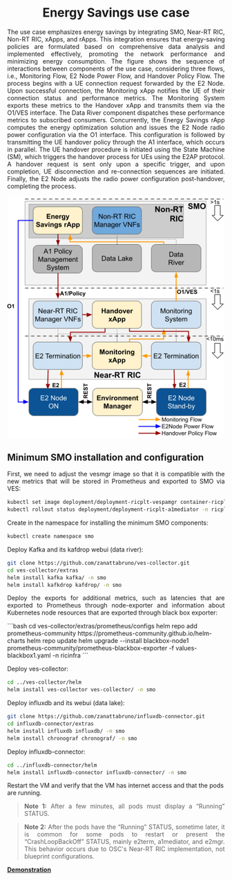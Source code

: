 <h1 align="center">Energy Savings use case</h1>

<p align="justify">
The use case emphasizes energy savings by integrating SMO, Near-RT RIC, Non-RT RIC, xApps, and rApps. This integration ensures that energy-saving policies are formulated based on comprehensive data analysis and implemented effectively, promoting the network performance and minimizing energy consumption. The figure shows the sequence of interactions between components of the use case, considering three flows, i.e., Monitoring Flow, E2 Node Power Flow, and Handover Policy Flow. The process begins with a UE connection request forwarded by the E2 Node. Upon successful connection, the Monitoring xApp notifies the UE of their connection status and performance metrics. The Monitoring System exports these metrics to the Handover xApp and transmits them via the O1/VES interface. The Data River component dispatches these performance metrics to subscribed consumers. Concurrently, the Energy Savings rApp computes the energy optimization solution and issues the E2 Node radio power configuration via the O1 interface. This configuration is followed by transmitting the UE handover policy through the A1 interface, which occurs in parallel. The UE handover procedure is initiated using the State Machine (SM), which triggers the handover process for UEs using the E2AP protocol. A handover request is sent only upon a specific trigger, and upon completion, UE disconnection and re-connection sequences are initiated. Finally, the E2 Node adjusts the radio power configuration post-handover, completing the process.
</p>

<p align="justify">
</p>
<p align="center">
    <img src="/figs/Energy.png"/> 
</p>

## Minimum SMO installation and configuration
<p align="justify">
First, we need to adjust the vesmgr image so that it is compatible with the new metrics that will be stored in Prometheus and exported to SMO via VES:
</p>

```bash
kubectl set image deployment/deployment-ricplt-vespamgr container-ricplt-vespamgr=zanattabruno/ric-plt-vespamgr:0.1 -n ricplt
kubectl rollout status deployment/deployment-ricplt-a1mediator -n ricplt
```

Create in the namespace for installing the minimum SMO components:
```bash
kubectl create namespace smo
```

Deploy Kafka and its kafdrop webui (data river):
```bash
git clone https://github.com/zanattabruno/ves-collector.git
cd ves-collector/extras
helm install kafka kafka/ -n smo
helm install kafkdrop kafdrop/ -n smo
```
<p align="justify">
Deploy the exports for additional metrics, such as latencies that are exported to Prometheus through node-exporter and information about Kubernetes node resources that are exported through black box exporter:
</p>
```bash
cd ves-collector/extras/prometheus/configs
helm repo add prometheus-community https://prometheus-community.github.io/helm-charts
helm repo update 
helm upgrade --install blackbox-node1 prometheus-community/prometheus-blackbox-exporter -f values-blackbox1.yaml -n ricinfra
```

Deploy ves-collector:
```bash
cd ../ves-collector/helm
helm install ves-collector ves-collector/ -n smo
```

Deploy influxdb and its webui (data lake):
```bash
git clone https://github.com/zanattabruno/influxdb-connector.git
cd influxdb-connector/extras
helm install influxdb influxdb/ -n smo
helm install chronograf chronograf/ -n smo
```

Deploy influxdb-connector:
```bash
cd ../influxdb-connector/helm
helm install influxdb-connector influxdb-connector/ -n smo
```

Restart the VM and verify that the VM has internet access and that the pods are running.

<blockquote>
<p align="justify">
<strong>Note 1:</strong> After a few minutes, all pods must display a “Running” STATUS.
</p>
</blockquote>

<blockquote>
<p align="justify">
<strong>Note 2:</strong> After the pods have the “Running” STATUS, sometime later, it is common for some pods to restart or present the “CrashLoopBackOff” STATUS, mainly e2term, a1mediator, and e2mgr. This behavior occurs due to OSC's Near-RT RIC implementation, not blueprint configurations.
</p>
</blockquote>

**[Demonstration](https://youtu.be/l9ghO7ONcgc)**
